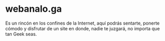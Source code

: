 # webanalo.ga
Es un rincón en los confines de la Internet, aquí podrás sentarte, ponerte cómodo y disfrutar de un site en donde, nadie te juzgará, no importa que tan Geek seas.
